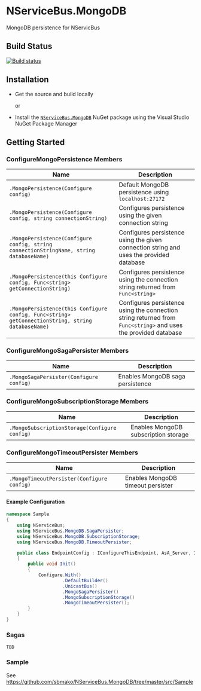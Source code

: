 NServiceBus.MongoDB
===================

MongoDB persistence for NServicBus

Build Status
-

[![Build status](https://ci.appveyor.com/api/projects/status/49hk227un4haesop)](https://ci.appveyor.com/project/sbmako/nservicebus-mongodb)

Installation
-
* Get the source and build locally

 	 or
 	  
* Install the [`NServiceBus.MongoDB`](https://www.nuget.org/packages/NServiceBus.MongoDB/) NuGet package using the Visual Studio NuGet Package Manager

Getting Started
-
### ConfigureMongoPersistence Members
|Name | Description |
|-----|-------------|
| `.MongoPersistence(Configure config)` | Default MongoDB persistence using ```localhost:27172``` |
| `.MongoPersistence(Configure config, string connectionString)` | Configures persistence using the given connection string  |
| `.MongoPersistence(Configure config, string connectionStringName, string databaseName)` | Configures persistence using the given connection string and uses the provided database |
| `.MongoPersistence(this Configure config, Func<string> getConnectionString)` | Configures persistence using the connection string returned from `Func<string>` |
| `.MongoPersistence(this Configure config, Func<string> getConnectionString, string databaseName)` | Configures persistence using the connection string returned from `Func<string>` and uses the provided database |

### ConfigureMongoSagaPersister Members
|Name | Description |
|-----|-------------|
| `.MongoSagaPersister(Configure config)` | Enables MongoDB saga persistence |

### ConfigureMongoSubscriptionStorage Members
|Name | Description |
|-----|-------------|
| `.MongoSubscriptionStorage(Configure config)` | Enables MongoDB subscription storage |

### ConfigureMongoTimeoutPersister Members
|Name | Description |
|-----|-------------|
| `.MongoTimeoutPersister(Configure config)` | Enables MongoDB timeout persister |

#### Example Configuration
```csharp
namespace Sample
{
    using NServiceBus;
    using NServiceBus.MongoDB.SagaPersister;
    using NServiceBus.MongoDB.SubscriptionStorage;
    using NServiceBus.MongoDB.TimeoutPersister;

    public class EndpointConfig : IConfigureThisEndpoint, AsA_Server, IWantCustomInitialization
    {
        public void Init()
        {
            Configure.With()
                     .DefaultBuilder()
                     .UnicastBus()
                     .MongoSagaPersister()
                     .MongoSubscriptionStorage()
                     .MongoTimeoutPersister();
        }
    }
}
```
### Sagas

``` TBD ```

### Sample

See https://github.com/sbmako/NServiceBus.MongoDB/tree/master/src/Sample
